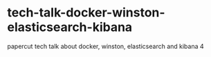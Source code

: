 # tech-talk-docker-winston-elasticsearch-kibana
papercut tech talk about docker, winston, elasticsearch and kibana 4
